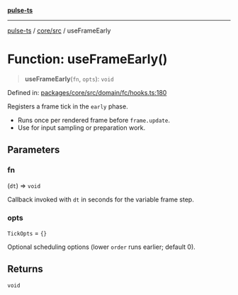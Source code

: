 [**pulse-ts**](../../../README.md)

***

[pulse-ts](../../../README.md) / [core/src](../README.md) / useFrameEarly

# Function: useFrameEarly()

> **useFrameEarly**(`fn`, `opts`): `void`

Defined in: [packages/core/src/domain/fc/hooks.ts:180](https://github.com/jlehett/pulse-ts/blob/d786433c7cb88fe7c30a7029f46dff58815931cc/packages/core/src/domain/fc/hooks.ts#L180)

Registers a frame tick in the `early` phase.

- Runs once per rendered frame before `frame.update`.
- Use for input sampling or preparation work.

## Parameters

### fn

(`dt`) => `void`

Callback invoked with `dt` in seconds for the variable frame step.

### opts

`TickOpts` = `{}`

Optional scheduling options (lower `order` runs earlier; default 0).

## Returns

`void`
